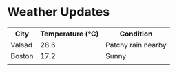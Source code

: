 # Weather Updates

<!-- WEATHER-UPDATE-START -->
<table><tr><th>City</th><th>Temperature (°C)</th><th>Condition</th></tr><tr><td>Valsad</td><td>28.6</td><td>Patchy rain nearby</td></tr><tr><td>Boston</td><td>17.2</td><td>Sunny</td></tr><tr><td></td><td></td><td></td></tr></table>
<!-- WEATHER-UPDATE-END -->
